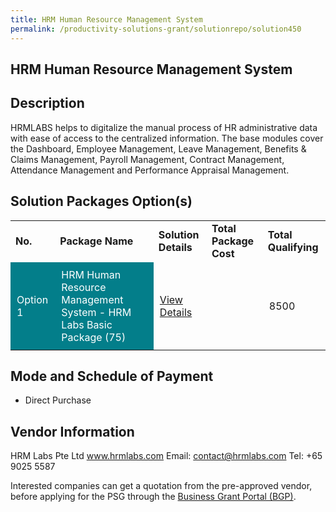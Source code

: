 ```yaml
---
title: HRM Human Resource Management System
permalink: /productivity-solutions-grant/solutionrepo/solution450
---
```


## HRM Human Resource Management System

## Description

HRMLABS helps to digitalize the manual process of HR administrative data with ease of access to the centralized information. The base modules cover the Dashboard, Employee Management, Leave Management, Benefits & Claims Management, Payroll Management, Contract Management, Attendance Management and Performance Appraisal Management.

## Solution Packages Option(s)

<table>
<tr>
<td><b>No.</b></td>
<td><b>Package Name</b></td>
<td><b>Solution Details</b></td>
<td><b>Total Package Cost</b></td>
<td><b>Total Qualifying</b></td>
</tr>
<tr>
<td style='padding: 10px; background-color: #037E8A; color: #FFFFFF;'>Option 1</td>
<td style='padding: 10px; background-color: #037E8A; color: #FFFFFF;'>HRM Human Resource Management System - HRM Labs Basic Package (75)</td>
<td style='padding: 10px;'><a href='https://www.gobusiness.gov.sg/images/psg/HRM_Labs_20200043_Annex_3_20200625151521_Part_2.pdf' target='_blank'>View Details</a></td>
<td style='padding: 10px;'></td>
<td style='padding: 10px;'>8500</td>
</tr>
</table>

## Mode and Schedule of Payment

 - Direct Purchase

## Vendor Information

 HRM Labs Pte Ltd
www.hrmlabs.com
Email: contact@hrmlabs.com
Tel: +65 9025 5587

Interested companies can get a quotation from the pre-approved vendor, before applying for the PSG through the <a href='https://www.businessgrants.gov.sg/'>Business Grant Portal (BGP)</a>.

<script src="/jquery/resize-tables.js"></script>
